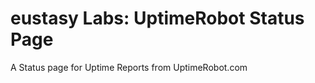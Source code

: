 eustasy Labs: UptimeRobot Status Page
============================

A Status page for Uptime Reports from UptimeRobot.com
